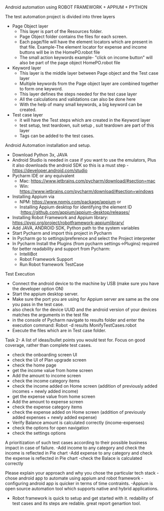 Android automation using ROBOT FRAMEWORK + APPIUM + PYTHON

The test automation project is divided into three layers
- Page Object layer
    - This layer is part of the Resources folder.
    - Page Object folder contains the files for each screen. 
    - Each page/file will have the element locators which are present in that file. Example-The element locator for expense and income buttons will be in the HomePO.robot file
    - The small action keywords example- "click on income button" will also be part of the page object HomePO.robot file 
- Keyword layer
  - This layer is the middle layer between Page object and the Test case layer
  - Multiple keywords from the Page object layer are combined together to form one keyword. 
  - This layer defines the steps needed for the test case layer 
  - All the calculations and validations can also be done here
  - With the help of many small keywords, a big keyword can be created. 
- Test case layer
  - it will have the Test steps which are created in the Keyword layer
  - test setup, test teardown, suit setup , suit teardown are part of this layer
  - Tags can be added to the test cases. 

Android Automation installation and setup.

- Download Python 3x, JAVA
- Android Studio is needed in case if you want to use the emulators, Plus it also downloads the android SDK so this is a must step - https://developer.android.com/studio
- Pycharm IDE or any equivalent 
  - Mac: https://www.jetbrains.com/pycharm/download/#section=mac 
  - Win: https://www.jetbrains.com/pycharm/download/#section=windows
- Installing Appium via 
  - NPM: https://www.npmjs.com/package/appium or 
  - Installing Appium desktop for identifying the element ID :https://github.com/appium/appium-desktop/releases/
- Installing Robot Framework and Appium library: https://pypi.org/project/robotframework-appiumlibrary/
- Add JAVA, ANDROID SDK, Python path to the system variables 
- Start Pycharm and import this project in Pycharm
- In Pycharm go to settings/preference and select the Project interpreter
- In Pycharm Install the Plugins (from pycharm settings->Plugins) required for better readability and support from Pycharm:
  - IntelliBot
  - Robot Framework Support
  - Run Robot framework TestCase

Test Execution
- Connect the android device to the machine by USB (make sure you have the developer option ON)
- Start the appium desktop server.
- Make sure the port you are using for Appium server are same as the one you pass in the test case. 
- also check for the device UUID and the android version of your devices matches the arguments in the test file
- in the console of Pycharm navigate to results folder and enter the execution command: Robot -d results MonifyTestCases.robot
- Execute the files which are in Test case folder.

Task 2- 
A list of ideas/bullet points you would test for. Focus on good coverage, rather than complete test cases.
- check the onboarding screen UI
- check the UI of Plan upgrade screen
- check the home page
- get the income value from home screen
- Add the amount to income screen
- check the income category items
- check the income added on Home screen (addition of previously added incomes + newly added income)
- get the expense value from home screen
- Add the amount to expense screen
- check the expense category items
- check the expense added on Home screen (addition of previously added expenses + newly added expense)
- Verify Balance amount is calculated correctly (income-expenses)
- check the options for open navigation
- check the settings options
    
A prioritization of such test cases according to their possible business impact in case of failure.
-Add income to any category and check the income is reflected in Pie chart
-Add expense to any category and check the expense is reflected in Pie chart
-check the Balace is calculated correctly

Please explain your approach and why you chose the particular tech stack
-chose android app to automate using appium and robot framework
-configuring android app is quicker in terms of time contraints.
-Appium is open source automation tool which supports native and hybrid applications.
- Robot framework is quick to setup and get started with it. redability of test cases and its steps are redable. great report genartion tool.  

